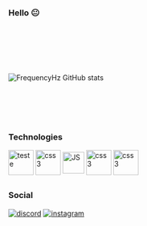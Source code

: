 ### Hello 😐
</br>

##

</br>
</br>

![FrequencyHz GitHub stats](https://github-readme-stats.vercel.app/api?username=FrequencyHz&show_icons=true&theme=codeSTACKr)


</br>

##

</br>


<div style="display: inline_block">
  
<h3>Technologies</h3>
          
  <img align="center" alt="teste" src="https://cdn.jsdelivr.net/gh/devicons/devicon/icons/html5/html5-plain-wordmark.svg" height="50px">
  
  <img align="center" alt="css3" src="https://cdn.jsdelivr.net/gh/devicons/devicon/icons/css3/css3-plain-wordmark.svg" height="50px">
  
  <img align="center" alt="JS" src="https://cdn.jsdelivr.net/gh/devicons/devicon/icons/javascript/javascript-plain.svg" height="43px">
  
  <img align="center" alt="css3" src="https://cdn.jsdelivr.net/gh/devicons/devicon/icons/csharp/csharp-line.svg" height="50px">
  
  <img align="center" alt="css3" src="https://cdn.jsdelivr.net/gh/devicons/devicon/icons/androidstudio/androidstudio-original.svg" height="50px">
  
  ##
  
  <h3>Social</h3>
  <a href="https://discordapp.com/users/609858713263538196/" target="_blank"><img align="center" alt="discord" src="https://img.shields.io/badge/Discord-7289DA?style=for-the-badge&logo=discord&logoColor=white" ></a>
  <a href="https://www.instagram.com/hz_bancher/" target="_blank"><img align="center" alt="instagram" src="https://img.shields.io/badge/Instagram-E4405F?style=for-the-badge&logo=instagram&logoColor=white" ></a>
  
  
    
</div>

  ##
